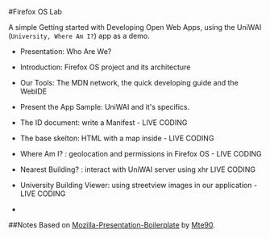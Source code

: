 #Firefox OS Lab

A simple Getting started with Developing Open Web Apps, using the UniWAI (```University, Where Am I?```) app as a demo.

- Presentation: Who Are We?
- Introduction: Firefox OS project and its architecture
- Our Tools: The MDN network, the quick developing guide and the WebIDE
- Present the App Sample: UniWAI and it's specifics.
- The ID document: write a Manifest - LIVE CODING
- The base skelton: HTML with a map inside - LIVE CODING
- Where Am I? : geolocation and permissions in Firefox OS - LIVE CODING
- Nearest Building? : interact with UniWAI server using xhr  LIVE CODING
- University Building Viewer: using streetview images in our application - LIVE CODING

-  



##Notes
Based on [Mozilla-Presentation-Boilerplate](https://github.com/Mte90/Mozilla-Presentation-Boilerplate) by [Mte90](https://github.com/Mte90).
